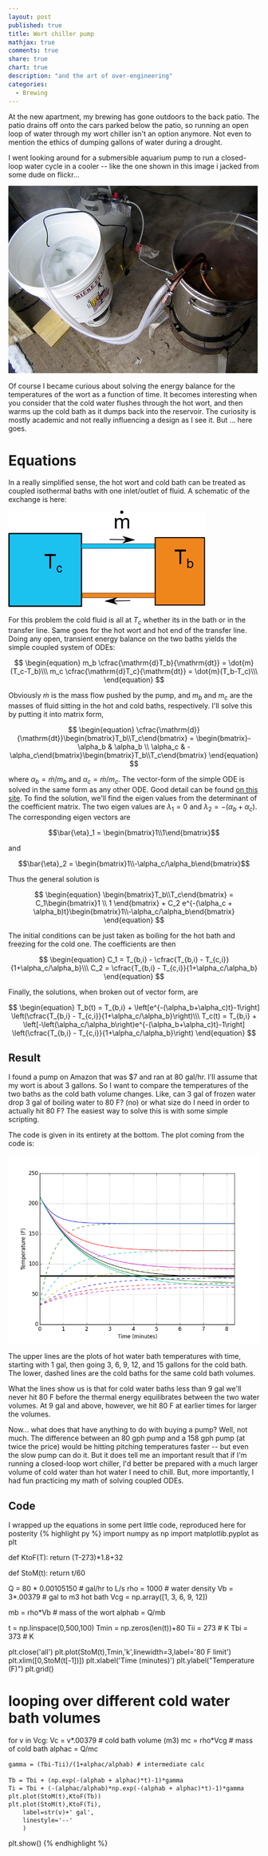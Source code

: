 ```yaml
---
layout: post
published: true
title: Wort chiller pump
mathjax: true
comments: true
share: true
chart: true
description: "and the art of over-engineering"
categories: 
  - Brewing
---
```


At the new apartment, my brewing has gone outdoors to the back patio. The patio drains off onto the cars parked below the patio, so running an open loop of water through my wort chiller isn't an option anymore. Not even to mention the ethics of dumping gallons of water during a drought.

I went looking around for a submersible aquarium pump to run a closed-loop water cycle in a cooler -- like the one shown in this image i jacked from some dude on flickr...

![wort chiller pumping](/images/post/2115697301_ff9c9a3de1.jpg)

Of course I became curious about solving the energy balance for the temperatures of the wort as a function of time. It becomes interesting when you consider that the cold water flushes through the hot wort, and then warms up the cold bath as it dumps back into the reservoir. The curiosity is mostly academic and not really influencing a design as I see it. But ... here goes.

# Equations
In a really simplified sense, the hot wort and cold bath can be treated as coupled isothermal baths with one inlet/outlet of fluid. A schematic of the exchange is here:

![wort chiller schematic](/images/post/wort_chiller.png)

For this problem the cold fluid is all at $T_c$ whether its in the bath or in the transfer line. Same goes for the hot wort and hot end of the transfer line. Doing any open, transient energy balance on the two baths yields the simple coupled system of ODEs:

$$
\begin{equation}
m_b \cfrac{\mathrm{d}T_b}{\mathrm{dt}} = \dot{m}(T_c-T_b)\\\
m_c \cfrac{\mathrm{d}T_c}{\mathrm{dt}} = \dot{m}(T_b-T_c)\\\
\end{equation}
$$

Obviously $\dot{m}$ is the mass flow pushed by the pump, and $m_b$ and $m_c$ are the masses of fluid sitting in the hot and cold baths, respectively. I'll solve this by putting it into matrix form,

$$
\begin{equation}
\cfrac{\mathrm{d}}{\mathrm{dt}}\begin{bmatrix}T_b\\T_c\end{bmatrix} = \begin{bmatrix}-\alpha_b & \alpha_b \\ \alpha_c & -\alpha_c\end{bmatrix}\begin{bmatrix}T_b\\T_c\end{bmatrix}
\end{equation}
$$

where $\alpha_b = \dot{m}/m_b$ and $\alpha_c = \dot{m}/m_c$. The vector-form of the simple ODE is solved in the same form as any other ODE. Good detail can be found [on this site](http://tutorial.math.lamar.edu/Classes/DE/SolutionsToSystems.aspx). To find the solution, we'll find the eigen values from the determinant of the coefficient matrix. The two eigen values are $\lambda_1 = 0$ and $\lambda_2 = -(\alpha_b + \alpha_c)$. The corresponding eigen vectors are

$$\bar{\eta}_1 = \begin{bmatrix}1\\1\end{bmatrix}$$

and 

$$\bar{\eta}_2 = \begin{bmatrix}1\\-\alpha_c/\alpha_b\end{bmatrix}$$ 

Thus the general solution is

$$
\begin{equation}
\begin{bmatrix}T_b\\T_c\end{bmatrix} = C_1\begin{bmatrix}1 \\ 1 \end{bmatrix} + C_2 e^{-(\alpha_c + \alpha_b)t}\begin{bmatrix}1\\-\alpha_c/\alpha_b\end{bmatrix}
\end{equation}
$$

The initial conditions can be just taken as boiling for the hot bath and freezing for the cold one. The coefficients are then

$$
\begin{equation}
C_1 = T_{b,i} - \cfrac{T_{b,i} - T_{c,i}}{1+\alpha_c/\alpha_b}\\\
C_2 = \cfrac{T_{b,i} - T_{c,i}}{1+\alpha_c/\alpha_b}
\end{equation}
$$

Finally, the solutions, when broken out of vector form, are

$$
\begin{equation}
T_b(t) = T_{b,i} + \left[e^{-(\alpha_b+\alpha_c)t}-1\right] \left(\cfrac{T_{b,i} - T_{c,i}}{1+\alpha_c/\alpha_b}\right)\\\
T_c(t) = T_{b,i} + \left[-\left(\alpha_c/\alpha_b\right)e^{-(\alpha_b+\alpha_c)t}-1\right] \left(\cfrac{T_{b,i} - T_{c,i}}{1+\alpha_c/\alpha_b}\right)
\end{equation}
$$

## Result
I found a pump on Amazon that was $7 and ran at 80 gal/hr. I'll assume that my wort is about 3 gallons. So I want to compare the temperatures of the two baths as the cold bath volume changes. Like, can 3 gal of frozen water drop 3 gal of boiling water to 80 F? (no) or what size do I need in order to actually hit 80 F? The easiest way to solve this is with some simple scripting.

The code is given in its entirety at the bottom. The plot coming from the code is:

![wort chiller temp plots](/images/post/figure_2.png)

The upper lines are the plots of hot water bath temperatures with time, starting with 1 gal, then going 3, 6, 9, 12, and 15 gallons for the cold bath. The lower, dashed lines are the cold baths for the same cold bath volumes.

What the lines show us is that for cold water baths less than 9 gal we'll never hit 80 F before the thermal energy equilibrates between the two water volumes. At 9 gal and above, however, we hit 80 F at earlier times for larger the volumes. 

Now... what does that have anything to do with buying a pump? Well, not much. The difference between an 80 gph pump and a 158 gph pump (at twice the price) would be hitting pitching temperatures faster -- but even the slow pump can do it. But it does tell me an important result that if I'm running a closed-loop wort chiller, I'd better be prepared with a much larger volume of cold water than hot water I need to chill. But, more importantly, I had fun practicing my math of solving coupled ODEs.

## Code
I wrapped up the equations in some pert little code, reproduced here for posterity
{% highlight py %}
import numpy as np
import matplotlib.pyplot as plt

def KtoF(T):
	return (T-273)*1.8+32

def StoM(t):
	return t/60

Q = 80 * 0.00105150 # gal/hr to L/s
rho = 1000     		# water density 
Vb = 3*.00379  		# gal to m3 hot bath
Vcg = np.array([1, 3, 6, 9, 12])

mb = rho*Vb  		# mass of the wort
alphab = Q/mb

t = np.linspace(0,500,100)
Tmin = np.zeros(len(t))+80
Tii = 273 			# K
Tbi = 373 			# K

plt.close('all')
plt.plot(StoM(t),Tmin,'k',linewidth=3,label='80 F limit')
plt.xlim([0,StoM(t[-1])])
plt.xlabel('Time (minutes)')
plt.ylabel("Temperature (F)")
plt.grid()

# looping over different cold water bath volumes
for v in Vcg:
	Vc = v*.00379	# cold bath volume (m3)
	mc = rho*Vcg 	# mass of cold bath
	alphac = Q/mc

	gamma = (Tbi-Tii)/(1+alphac/alphab) # intermediate calc

	Tb = Tbi + (np.exp(-(alphab + alphac)*t)-1)*gamma
	Ti = Tbi + (-(alphac/alphab)*np.exp(-(alphab + alphac)*t)-1)*gamma
	plt.plot(StoM(t),KtoF(Tb))
	plt.plot(StoM(t),KtoF(Ti),
		label=str(v)+' gal',
		linestyle='--'
		)
plt.show()
{% endhighlight %}